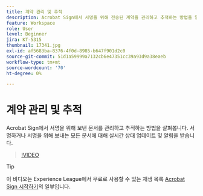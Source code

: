 ```yaml
---
title: 계약 관리 및 추적
description: Acrobat Sign에서 서명을 위해 전송된 계약을 관리하고 추적하는 방법을 알아봅니다.
feature: Workspace
role: User
level: Beginner
jira: KT-5315
thumbnail: 17341.jpg
exl-id: af5683ba-8376-4f0d-8985-b647f901d2c0
source-git-commit: 51d1a59999a7132cb6e47351cc39a93d9a38eaeb
workflow-type: tm+mt
source-wordcount: '70'
ht-degree: 0%

---
```


# 계약 관리 및 추적

Acrobat Sign에서 서명을 위해 보낸 문서를 관리하고 추적하는 방법을 살펴봅니다. 서명하거나 서명을 위해 보내는 모든 문서에 대해 실시간 상태 업데이트 및 알림을 받습니다.

>[!VIDEO](https://video.tv.adobe.com/v/338695?quality=12&learn=on&hidetitle=true)

>[!TIP]
>
>이 비디오는 Experience League에서 무료로 사용할 수 있는 재생 목록 [Acrobat Sign 시작하기](https://experienceleague.adobe.com/en/playlists/acrobat-sign-get-started-business-users)의 일부입니다.
